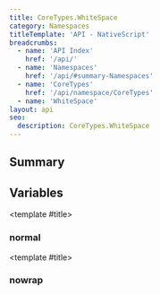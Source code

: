 ```yaml
---
title: CoreTypes.WhiteSpace
category: Namespaces
titleTemplate: 'API - NativeScript'
breadcrumbs:
  - name: 'API Index'
    href: '/api/'
  - name: 'Namespaces'
    href: '/api/#summary-Namespaces'
  - name: 'CoreTypes'
    href: '/api/namespace/CoreTypes'
  - name: 'WhiteSpace'
layout: api
seo:
  description: CoreTypes.WhiteSpace
---
```


<!-- This page is auto generated, do not edit manually. -->
<!-- Run "yarn generate:api-docs" to regenerate -->

<script setup lang="ts">
  import { provide } from "vue";
  import API_DATA from "./CoreTypes-WhiteSpace.data.json";
  
  provide('API_DATA', API_DATA);
</script>

<APIRefHierarchy v-once />

## <Heading ignore>Summary</Heading>

<APIRefSummary v-once />

## Variables

<div class="isConst">

<APIRef for="4865" v-once>

<template #title>

### normal

</template>

</APIRef>

</div>

<div class="isConst">

<APIRef for="4866" v-once>

<template #title>

### nowrap

</template>

</APIRef>

</div>
